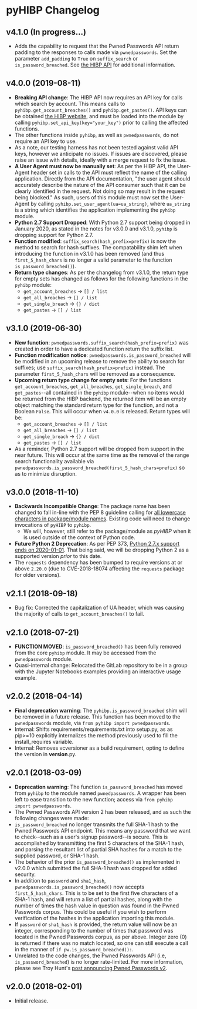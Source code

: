 pyHIBP Changelog
================
v4.1.0 (In progress...)
------------------------
- Adds the capability to request that the Pwned Passwords API return padding to the responses to calls made via
  ``pwnedpasswords``. Set the parameter ``add_padding`` to ``True`` on ``suffix_search`` or ``is_password_breached``.
  See [the HIBP API](https://haveibeenpwned.com/API/v3#PwnedPasswordsPadding) for additional information.

v4.0.0 (2019-08-11)
------------------------
- **Breaking API change**: The HIBP API now requires an API key for calls which search by account. This means calls to
  ``pyhibp.get_account_breaches()`` and ``pyhibp.get_pastes()``. API keys can be obtained [the HIBP website](https://haveibeenpwned.com/API/Key),
  and must be loaded into the module by calling ``pyhibp.set_api_key(key="your_key")`` prior to calling the affected
  functions.
- The other functions inside ``pyhibp``, as well as ``pwnedpasswords``, do not require an API key to use.
- As a note, our testing harness has not been tested against valid API keys, however we anticipate no issues. If issues
  are discovered, please raise an issue with details, ideally with a merge request to fix the issue.
- **A User Agent must now be manually set**: As per the HIBP API, the User-Agent header set in calls to the API must
  reflect the name of the calling application. Directly from the API documentation, "the user agent should accurately
  describe the nature of the API consumer such that it can be clearly identified in the request. Not doing so may result
  in the request being blocked." As such, users of this module must now set the User-Agent by calling
  ``pyhibp.set_user_agent(ua=ua_string)``, where ``ua_string`` is a string which identifies the application implementing
  the ``pyhibp`` module.
- **Python 2.7 Support Dropped**: With Python 2.7 support being dropped in January 2020, as stated in the notes for v3.0.0
  and v3.1.0, ``pyhibp`` is dropping support for Python 2.7.
- **Function modified**: ``suffix_search(hash_prefix=prefix)`` is now the method to search for hash suffixes. The compatability
  shim left when introducing the function in v3.1.0 has been removed (and thus ``first_5_hash_chars`` is no longer a valid
  parameter to the function ``is_password_breached()``).
- **Return type changes**: As per the changelog from v3.1.0, the return type for empty sets has changed as follows for the
  following functions in the ``pyhibp`` module:
    - ``get_account_breaches`` -> ``[] / list``
    - ``get_all_breaches`` -> ``[] / list``
    - ``get_single_breach`` -> ``{} / dict``
    - ``get_pastes`` -> ``[] / list``

v3.1.0 (2019-06-30)
-----------------------
- **New function**: ``pwnedpasswords.suffix_search(hash_prefix=prefix)`` was created in order to have a dedicated function
  return the suffix list.
- **Function modification notice**: ``pwnedpasswords.is_password_breached`` will be modified in an upcoming release to
  remove the ability to search for suffixes; use ``suffix_search(hash_prefix=prefix)`` instead. The parameter
  ``first_5_hash_chars`` will be removed as a consequence.
- **Upcoming return type change for empty sets**: For the functions ``get_account_breaches``, ``get_all_breaches``,
  ``get_single_breach``, and ``get_pastes``--all contained in the ``pyhibp`` module--when no items would be returned
  from the HIBP backend, the returned item will be an empty object matching the standard return type for the function,
  and not a Boolean ``False``. This will occur when ``v4.0.0`` is released. Return types will be:
    - ``get_account_breaches`` -> ``[] / list``
    - ``get_all_breaches`` -> ``[] / list``
    - ``get_single_breach`` -> ``{} / dict``
    - ``get_pastes`` -> ``[] / list``
- As a reminder, Python 2.7 support will be dropped from support in the near future. This will occur at the same time
  as the removal of the range search functionality available via ``pwnedpasswords.is_password_breached(first_5_hash_chars=prefix)``
  so as to minimize disruption.

v3.0.0 (2018-11-10)
-------------------
- **Backwards Incompatible Change**: The package name has been changed to fall in-line with the PEP 8 guideline calling
  for [all lowercase characters in package/module names](https://www.python.org/dev/peps/pep-0008/#package-and-module-names).
  Existing code will need to change invocations of ``pyHIBP`` to ``pyhibp``.
    - We will, however, still refer to the package/module as _pyHIBP_ when it is used outside of the context of Python code.
- **Future Python 2 Deprecation**: As per PEP 373, [Python 2.7.x support ends on 2020-01-01](https://www.python.org/dev/peps/pep-0373/#maintenance-releases).
  That being said, we will be dropping Python 2 as a supported version _prior_ to this date.
- The `requests` dependency has been bumped to require versions at or above `2.20.0` (due to CVE-2018-18074 affecting
  the `requests` package for older versions).

v2.1.1 (2018-09-18)
-------------------
- Bug fix: Corrected the capitalization of UA header, which was causing the majority of calls to ``get_account_breaches()`` to fail.

v2.1.0 (2018-07-21)
------------------
- **FUNCTION MOVED**: ``is_password_breached()`` has been fully removed from the core ``pyhibp`` module. It may be accessed
  from the ``pwnedpasswords`` module.
- Quasi-internal change: Relocated the GitLab repository to be in a group with the Jupyter Notebooks examples
  providing an interactive usage example.

v2.0.2 (2018-04-14)
-------------------
- **Final deprecation warning**: The ``pyhibp.is_password_breached`` shim will be removed in a future release. This
  function has been moved to the ``pwnedpasswords`` module, via ``from pyhibp import pwnedpasswords``.
- Internal: Shifts requirements/requirements.txt into setup.py, as as pip>=10 explicitly internalizes the method previously used
  to fill the install_requires variable.
- Internal: Removes vcversioner as a build requirement, opting to define the version in __version__.py.

v2.0.1 (2018-03-09)
-------------------
- **Deprecation warning**: The function ``is_password_breached`` has moved from ``pyhibp`` to the module named ``pwnedpasswords``. A wrapper has
  been left to ease transition to the new function; access via ``from pyhibp import pwnedpasswords``.
- The Pwned Passwords API version 2 has been released, and as such the following changes were made:
- ``is_password_breached`` no longer transmits the full SHA-1 hash to the Pwned Passwords API endpoint. This means any
  password that we want to check--such as a user's signup password--is secure. This is accomplished by transmitting
  the first 5 characters of the SHA-1 hash, and parsing the resultant list of partial SHA hashes for a match to the
  supplied password, or SHA-1 hash.
- The behavior of the prior ``is_password_breached()`` as implemented in v2.0.0 which submitted the full SHA-1 hash
  was dropped for added security.
- In addition to ``password`` and ``sha1_hash``, ``pwnedpasswords.is_password_breached()`` now accepts ``first_5_hash_chars``.
  This is to be set to the first five characters of a SHA-1 hash, and will return a list of partial hashes, along with
  the number of times the hash value in question was found in the Pwned Passwords corpus. This could be useful if you
  wish to perform verification of the hashes in the application importing this module.
- If ``password`` or ``sha1_hash`` is provided, the return value will now be an integer, corresponding to the number
  of times that password was located in the Pwned Passwords corpus, as per above. Integer zero (0) is returned if there
  was no match located, so one can still execute a call in the manner of ``if pw.is_password_breached():``.
- Unrelated to the code changes, the Pwned Passwords API (i.e, ``is_password_breached``) is no longer rate-limited.
  For more information, please see Troy Hunt's [post announcing Pwned Passwords v2](https://www.troyhunt.com/ive-just-launched-pwned-passwords-version-2/).


v2.0.0 (2018-02-01)
-------------------
- Initial release.
